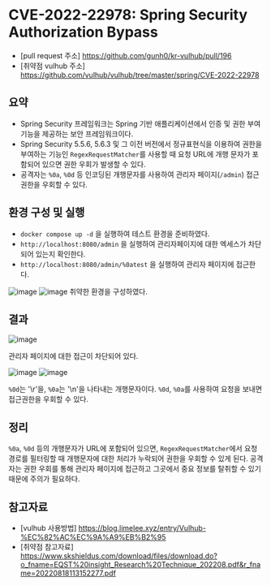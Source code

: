 # CVE-2022-22978: Spring Security Authorization Bypass

- [pull request 주소] https://github.com/gunh0/kr-vulhub/pull/196
- [취약점 vulhub 주소] https://github.com/vulhub/vulhub/tree/master/spring/CVE-2022-22978

## 요약

- Spring Security 프레임워크는 Spring 기반 애플리케이션에서 인증 및 권한 부여 기능을 제공하는 보안 프레임워크이다.
- Spring Security 5.5.6, 5.6.3 및 그 이전 버전에서 정규표현식을 이용하여 권한을 부여하는 기능인 `RegexRequestMatcher`를 사용할 때 요청 URL에 개행 문자가 포함되어 있으면 권한 우회가 발생할 수 있다.
- 공격자는 `%0a`, `%0d` 등 인코딩된 개행문자를 사용하여 관리자 페이지(`/admin`) 접근 권한을 우회할 수 있다.

## 환경 구성 및 실행

- `docker compose up -d` 을 실행하여 테스트 환경을 준비하였다.
- `http://localhost:8080/admin` 을 실행하여 관리자페이지에 대한 엑세스가 차단되어 있는지 확인한다.
- `http://localhost:8080/admin/%0atest` 을 실행하여 관리자 페이지에 접근한다.

![image](https://github.com/user-attachments/assets/47f67420-c311-44b9-9302-e082ea46ae5d)
![image](https://github.com/user-attachments/assets/ba19ba01-0f51-4b93-99bc-d3855b7a7097)
취약한 환경을 구성하였다.

## 결과

![image](https://github.com/user-attachments/assets/e71e2111-ffd3-476f-b15a-03e2743dbd0a)

관리자 페이지에 대한 접근이 차단되어 있다.

![image](https://github.com/user-attachments/assets/192ed347-7328-4810-9e74-3b621cc72986)
![image](https://github.com/user-attachments/assets/92873e36-c5ca-43f9-b1b3-36fc79968d97)

`%0d`는 '\r'을, `%0a`는 '\n'을 나타내는 개행문자이다. `%0d`, `%0a`를 사용하여 요청을 보내면 접근권한을 우회할 수 있다.

## 정리

`%0a`, `%0d` 등의 개행문자가 URL에 포함되어 있으면, `RegexRequestMatcher`에서 요청 경로를 필터링할 때 개행문자에 대한 처리가 누락되어 권한을 우회할 수 있게 된다. 공격자는 권한 우회를 통해 관리자 페이지에 접근하고 그곳에서 중요 정보를 탈취할 수 있기 때문에 주의가 필요하다.

## 참고자료

- [vulhub 사용방법] https://blog.limelee.xyz/entry/Vulhub-%EC%82%AC%EC%9A%A9%EB%B2%95 
- [취약점 참고자료] https://www.skshieldus.com/download/files/download.do?o_fname=EQST%20insight_Research%20Technique_202208.pdf&r_fname=20220818113152277.pdf
